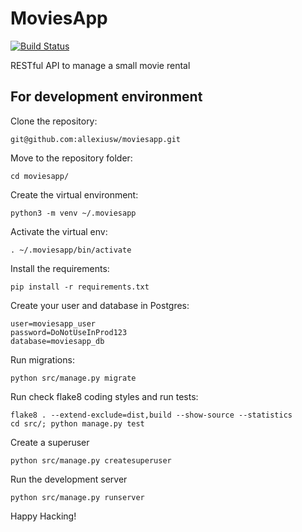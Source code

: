 # MoviesApp

[![Build Status](https://app.travis-ci.com/allexiusw/moviesapp.svg?token=wYaBCkxqpAXSKTHgNo9f&branch=development)](https://app.travis-ci.com/allexiusw/moviesapp)

RESTful API to manage a small movie rental

## For development environment

Clone the repository:

    git@github.com:allexiusw/moviesapp.git

Move to the repository folder:

    cd moviesapp/

Create the virtual environment:

    python3 -m venv ~/.moviesapp

Activate the virtual env:

    . ~/.moviesapp/bin/activate

Install the requirements:

    pip install -r requirements.txt

Create your user and database in Postgres:

    user=moviesapp_user
    password=DoNotUseInProd123
    database=moviesapp_db

Run migrations:

    python src/manage.py migrate

Run check flake8 coding styles and run tests:

    flake8 . --extend-exclude=dist,build --show-source --statistics
    cd src/; python manage.py test

Create a superuser

    python src/manage.py createsuperuser 

Run the development server

    python src/manage.py runserver

Happy Hacking!
